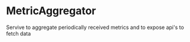 # MetricAggregator
Servive to aggregate periodically received metrics and to expose api's to fetch data
